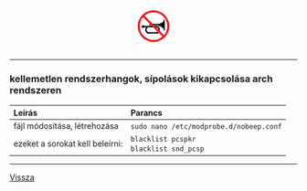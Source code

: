 <h1 align="center">
<img src="../.pictures/nobeep.jpg" alt="nobeep" width=64/>
</h1>

---

### kellemetlen rendszerhangok, sípolások kikapcsolása arch rendszeren

| Leírás | Parancs |
| :----- | :------ |
| fájl módosítása, létrehozása | ```sudo nano /etc/modprobe.d/nobeep.conf``` |
|  ezeket a sorokat kell beleírni: | ```blacklist pcspkr```<br>```blacklist snd_pcsp``` |

---

[Vissza](../README.md)
